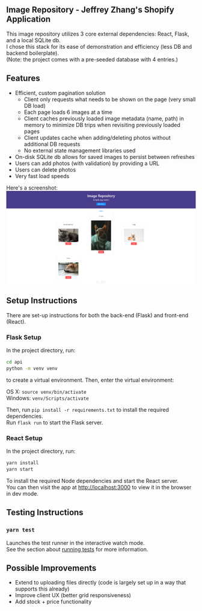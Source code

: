 ## Image Repository - Jeffrey Zhang's Shopify Application

This image repository utilizes 3 core external dependencies: React, Flask, and a local SQLite db.  
I chose this stack for its ease of demonstration and efficiency (less DB and backend boilerplate).   
(Note: the project comes with a pre-seeded database with 4 entries.)

## Features
- Efficient, custom pagination solution
  - Client only requests what needs to be shown on the page (very small DB load)
  - Each page loads 6 images at a time
  - Client caches previously loaded image metadata (name, path) in memory to minimize DB trips when revisiting previously loaded pages
  - Client updates cache when adding/deleting photos without additional DB requests
  - No external state management libraries used
- On-disk SQLite db allows for saved images to persist between refreshes
- Users can add photos (with validation) by providing a URL
- Users can delete photos
- Very fast load speeds

Here's a screenshot:
![Shopify Image Repository Screenshot](demo.png)

## Setup Instructions
There are set-up instructions for both the back-end (Flask) and front-end (React).

### Flask Setup
In the project directory, run:  
```bash
cd api
python -m venv venv
```  
to create a virtual environment. Then, enter the virtual environment:  
  
OS X:
`source venv/bin/activate`  
Windows:
`venv/Scripts/activate`  

Then, run `pip install -r requirements.txt` to install the required dependencies.  
Run `flask run` to start the Flask server.

### React Setup
In the project directory, run:
```bash
yarn install
yarn start
```
To install the required Node dependencies and start the React server.  
You can then visit the app at [http://localhost:3000](http://localhost:3000) to view it in the browser in dev mode.

## Testing Instructions
### `yarn test`

Launches the test runner in the interactive watch mode.\
See the section about [running tests](https://facebook.github.io/create-react-app/docs/running-tests) for more information.

## Possible Improvements
- Extend to uploading files directly (code is largely set up in a way that supports this already)
- Improve client UX (better grid responsiveness)
- Add stock + price functionality
